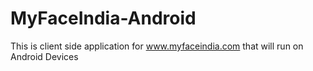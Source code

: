 # MyFaceIndia-Android
This is client side application for www.myfaceindia.com that will run on Android Devices
